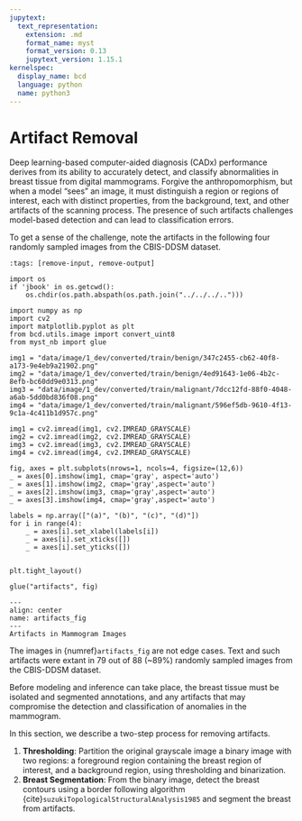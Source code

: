 ```yaml
---
jupytext:
  text_representation:
    extension: .md
    format_name: myst
    format_version: 0.13
    jupytext_version: 1.15.1
kernelspec:
  display_name: bcd
  language: python
  name: python3
---
```

# Artifact Removal

Deep learning-based computer-aided diagnosis (CADx) performance derives from its ability to accurately detect, and classify abnormalities in breast tissue from digital mammograms. Forgive the anthropomorphism, but when a model “sees” an image, it must distinguish a region or regions of interest, each with distinct properties, from the background, text, and other artifacts of the scanning process. The presence of such artifacts challenges model-based detection and can lead to classification errors.

To get a sense of the challenge, note the artifacts in the following four randomly sampled images from the CBIS-DDSM dataset.

```{code-cell} ipython3
:tags: [remove-input, remove-output]

import os
if 'jbook' in os.getcwd():
    os.chdir(os.path.abspath(os.path.join("../../../..")))

import numpy as np
import cv2
import matplotlib.pyplot as plt
from bcd.utils.image import convert_uint8
from myst_nb import glue

img1 = "data/image/1_dev/converted/train/benign/347c2455-cb62-40f8-a173-9e4eb9a21902.png"
img2 = "data/image/1_dev/converted/train/benign/4ed91643-1e06-4b2c-8efb-bc60dd9e0313.png"
img3 = "data/image/1_dev/converted/train/malignant/7dcc12fd-88f0-4048-a6ab-5dd0bd836f08.png"
img4 = "data/image/1_dev/converted/train/malignant/596ef5db-9610-4f13-9c1a-4c411b1d957c.png"

img1 = cv2.imread(img1, cv2.IMREAD_GRAYSCALE)
img2 = cv2.imread(img2, cv2.IMREAD_GRAYSCALE)
img3 = cv2.imread(img3, cv2.IMREAD_GRAYSCALE)
img4 = cv2.imread(img4, cv2.IMREAD_GRAYSCALE)

fig, axes = plt.subplots(nrows=1, ncols=4, figsize=(12,6))
_ = axes[0].imshow(img1, cmap='gray', aspect='auto')
_ = axes[1].imshow(img2, cmap='gray',aspect='auto')
_ = axes[2].imshow(img3, cmap='gray',aspect='auto')
_ = axes[3].imshow(img4, cmap='gray',aspect='auto')

labels = np.array(["(a)", "(b)", "(c)", "(d)"])
for i in range(4):
    _ = axes[i].set_xlabel(labels[i])
    _ = axes[i].set_xticks([])
    _ = axes[i].set_yticks([])


plt.tight_layout()

glue("artifacts", fig)
```

```{glue:figure} artifacts
---
align: center
name: artifacts_fig
---
Artifacts in Mammogram Images
```

The images in {numref}`artifacts_fig` are not edge cases. Text and such artifacts were extant in 79 out of 88 (~89%) randomly sampled images from the CBIS-DDSM dataset.

Before modeling and inference can take place, the breast tissue must be isolated and segmented annotations, and any artifacts that may compromise the detection and classification of anomalies in the mammogram.

In this section, we describe a two-step process for removing artifacts.

1. **Thresholding**: Partition the original grayscale image a binary image with two regions: a foreground region containing the breast region of interest, and a background region, using thresholding and binarization.
2. **Breast Segmentation**: From the binary image, detect the breast contours using a border following algorithm {cite}`suzukiTopologicalStructuralAnalysis1985` and segment the breast from artifacts.
